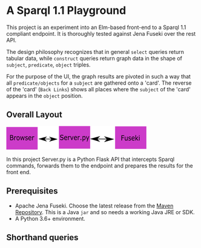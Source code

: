 # A Sparql 1.1 Playground

This project is an experiment into an Elm-based front-end to a Sparql 1.1 compliant endpoint.  It is thoroughly tested against Jena Fuseki over the rest API.

The design philosophy recognizes that in general `select` queries return tabular data, while `construct` queries return graph data in the shape of `subject`, `predicate`, `object` triples.  

For the purpose of the UI, the graph results are pivoted in such a way that all `predicate/objects` for a `subject` are gathered onto a 'card'.  The reverse of the 'card' (`Back Links`) shows all places where the `subject` of the 'card' appears in the `object` position.


## Overall Layout

![](docs/architecture.png)

In this project Server.py is a Python Flask API that intercepts Sparql commands, forwards them to the endpoint and prepares the results for the front end.

## Prerequisites

- Apache Jena Fuseki.  Choose the latest release from the [Maven Repository](https://repo1.maven.org/maven2/org/apache/jena/jena-fuseki-server/).  This is a Java `jar` and so needs a working Java JRE or SDK.
- A Python 3.6+ environment.

## Shorthand queries